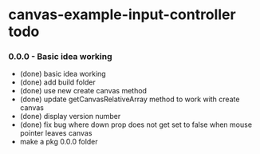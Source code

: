 # canvas-example-input-controller todo

### 0.0.0 - Basic idea working
* (done) basic idea working
* (done) add build folder
* (done) use new create canvas method
* (done) update getCanvasRelativeArray method to work with create canvas
* (done) display version number
* (done) fix bug where down prop does not get set to false when mouse pointer leaves canvas
* make a pkg 0.0.0 folder